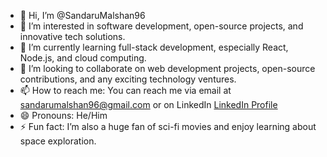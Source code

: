 - 👋 Hi, I’m @SandaruMalshan96
- 👀 I’m interested in software development, open-source projects, and innovative tech solutions.
- 🌱 I’m currently learning full-stack development, especially React, Node.js, and cloud computing.
- 💞️ I’m looking to collaborate on web development projects, open-source contributions, and any exciting technology ventures.
- 📫 How to reach me: You can reach me via email at sandarumalshan96@gmail.com or on LinkedIn [LinkedIn Profile](https://linkedin.com/in/sandaru-malshan)
- 😄 Pronouns: He/Him
- ⚡ Fun fact: I’m also a huge fan of sci-fi movies and enjoy learning about space exploration.
